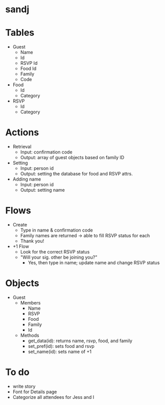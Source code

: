 sandj
=====

# Tables
* Guest
    * Name
    * Id
    * RSVP Id
    * Food Id
    * Family
    * Code
* Food
    * Id
    * Category
* RSVP
    * Id
    * Category

# Actions
* Retrieval
    * Input: confirmation code
    * Output: array of guest objects based on family ID
* Setting
    * Input: person id
    * Output: setting the database for food and RSVP attrs.
* Adding name
    * Input: person id
    * Output: setting name

# Flows
* Create
    * Type in name & confirmation code
    * Family names are returned -> able to fill RSVP status for each
    * Thank you!
* +1 Flow
    * Look for the correct RSVP status
    * "Will your sig. other be joining you?"
        * Yes, then type in name; update name and change RSVP status


# Objects
* Guest
    * Members
        * Name
        * RSVP
        * Food
        * Family
        * Id
    * Methods
        * get_data(id): returns name, rsvp, food, and family
        * set_pref(id): sets food and rsvp
        * set_name(id): sets name of +1



# To do
* write story
* Font for Details page
* Categorize all attendees for Jess and I

